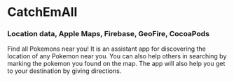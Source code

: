 # CatchEmAll

### Location data, Apple Maps, Firebase, GeoFire, CocoaPods

  Find all Pokemons near you! 
It is an assistant app for discovering the location of any Pokemon near you.
You can also help others in searching by marking the pokemon you found on the map. 
The app will also help you get to your destination by giving directions.
